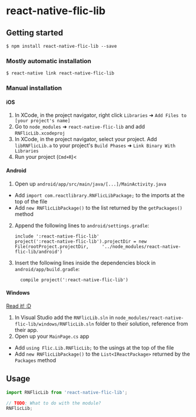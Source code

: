 
# react-native-flic-lib

## Getting started

`$ npm install react-native-flic-lib --save`

### Mostly automatic installation

`$ react-native link react-native-flic-lib`

### Manual installation


#### iOS

1. In XCode, in the project navigator, right click `Libraries` ➜ `Add Files to [your project's name]`
2. Go to `node_modules` ➜ `react-native-flic-lib` and add `RNFlicLib.xcodeproj`
3. In XCode, in the project navigator, select your project. Add `libRNFlicLib.a` to your project's `Build Phases` ➜ `Link Binary With Libraries`
4. Run your project (`Cmd+R`)<

#### Android

1. Open up `android/app/src/main/java/[...]/MainActivity.java`
  - Add `import com.reactlibrary.RNFlicLibPackage;` to the imports at the top of the file
  - Add `new RNFlicLibPackage()` to the list returned by the `getPackages()` method
2. Append the following lines to `android/settings.gradle`:
  	```
  	include ':react-native-flic-lib'
  	project(':react-native-flic-lib').projectDir = new File(rootProject.projectDir, 	'../node_modules/react-native-flic-lib/android')
  	```
3. Insert the following lines inside the dependencies block in `android/app/build.gradle`:
  	```
      compile project(':react-native-flic-lib')
  	```

#### Windows
[Read it! :D](https://github.com/ReactWindows/react-native)

1. In Visual Studio add the `RNFlicLib.sln` in `node_modules/react-native-flic-lib/windows/RNFlicLib.sln` folder to their solution, reference from their app.
2. Open up your `MainPage.cs` app
  - Add `using Flic.Lib.RNFlicLib;` to the usings at the top of the file
  - Add `new RNFlicLibPackage()` to the `List<IReactPackage>` returned by the `Packages` method


## Usage
```javascript
import RNFlicLib from 'react-native-flic-lib';

// TODO: What to do with the module?
RNFlicLib;
```
  